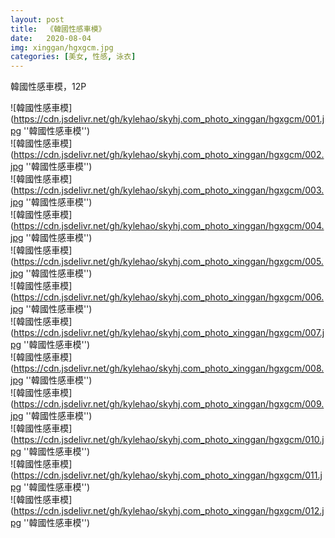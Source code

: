 ```yaml
---
layout: post
title:  《韓國性感車模》
date:   2020-08-04
img: xinggan/hgxgcm.jpg
categories: [美女, 性感, 泳衣]
---
```


韓國性感車模，12P

![韓國性感車模](https://cdn.jsdelivr.net/gh/kylehao/skyhj.com_photo_xinggan/hgxgcm/001.jpg ''韓國性感車模'') <br>
![韓國性感車模](https://cdn.jsdelivr.net/gh/kylehao/skyhj.com_photo_xinggan/hgxgcm/002.jpg ''韓國性感車模'') <br>
![韓國性感車模](https://cdn.jsdelivr.net/gh/kylehao/skyhj.com_photo_xinggan/hgxgcm/003.jpg ''韓國性感車模'') <br>
![韓國性感車模](https://cdn.jsdelivr.net/gh/kylehao/skyhj.com_photo_xinggan/hgxgcm/004.jpg ''韓國性感車模'') <br>
![韓國性感車模](https://cdn.jsdelivr.net/gh/kylehao/skyhj.com_photo_xinggan/hgxgcm/005.jpg ''韓國性感車模'') <br>
![韓國性感車模](https://cdn.jsdelivr.net/gh/kylehao/skyhj.com_photo_xinggan/hgxgcm/006.jpg ''韓國性感車模'') <br>
![韓國性感車模](https://cdn.jsdelivr.net/gh/kylehao/skyhj.com_photo_xinggan/hgxgcm/007.jpg ''韓國性感車模'') <br>
![韓國性感車模](https://cdn.jsdelivr.net/gh/kylehao/skyhj.com_photo_xinggan/hgxgcm/008.jpg ''韓國性感車模'') <br>
![韓國性感車模](https://cdn.jsdelivr.net/gh/kylehao/skyhj.com_photo_xinggan/hgxgcm/009.jpg ''韓國性感車模'') <br>
![韓國性感車模](https://cdn.jsdelivr.net/gh/kylehao/skyhj.com_photo_xinggan/hgxgcm/010.jpg ''韓國性感車模'') <br>
![韓國性感車模](https://cdn.jsdelivr.net/gh/kylehao/skyhj.com_photo_xinggan/hgxgcm/011.jpg ''韓國性感車模'') <br>
![韓國性感車模](https://cdn.jsdelivr.net/gh/kylehao/skyhj.com_photo_xinggan/hgxgcm/012.jpg ''韓國性感車模'') <br>
